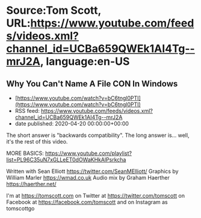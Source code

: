 # Source:Tom Scott, URL:https://www.youtube.com/feeds/videos.xml?channel_id=UCBa659QWEk1AI4Tg--mrJ2A, language:en-US

## Why You Can't Name A File CON In Windows
 - [https://www.youtube.com/watch?v=bC6tngl0PTI](https://www.youtube.com/watch?v=bC6tngl0PTI)
 - RSS feed: https://www.youtube.com/feeds/videos.xml?channel_id=UCBa659QWEk1AI4Tg--mrJ2A
 - date published: 2020-04-20 00:00:00+00:00

The short answer is "backwards compatibility". The long answer is... well, it's the rest of this video.

MORE BASICS: https://www.youtube.com/playlist?list=PL96C35uN7xGLLeET0dOWaKHkAlPsrkcha

Written with Sean Elliott https://twitter.com/SeanMElliott/
Graphics by William Marler https://wmad.co.uk
Audio mix by Graham Haerther https://haerther.net/

I'm at https://tomscott.com
on Twitter at https://twitter.com/tomscott
on Facebook at https://facebook.com/tomscott
and on Instagram as tomscottgo

